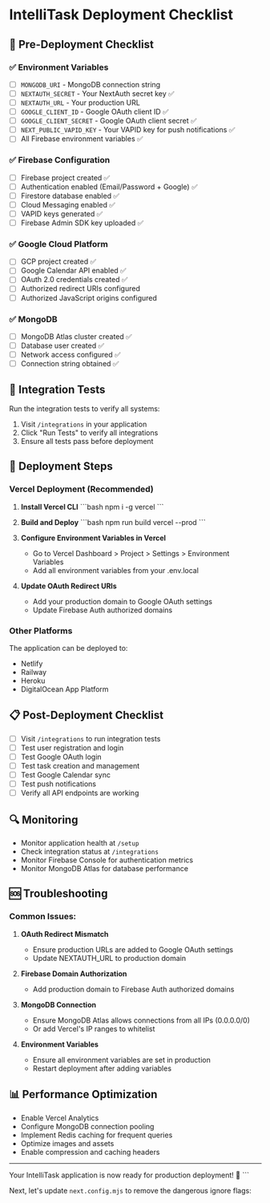 # IntelliTask Deployment Checklist

## 🚀 Pre-Deployment Checklist

### ✅ Environment Variables
- [ ] `MONGODB_URI` - MongoDB connection string
- [ ] `NEXTAUTH_SECRET` - Your NextAuth secret key ✅
- [ ] `NEXTAUTH_URL` - Your production URL
- [ ] `GOOGLE_CLIENT_ID` - Google OAuth client ID ✅
- [ ] `GOOGLE_CLIENT_SECRET` - Google OAuth client secret ✅
- [ ] `NEXT_PUBLIC_VAPID_KEY` - Your VAPID key for push notifications ✅
- [ ] All Firebase environment variables ✅

### ✅ Firebase Configuration
- [ ] Firebase project created ✅
- [ ] Authentication enabled (Email/Password + Google) ✅
- [ ] Firestore database enabled ✅
- [ ] Cloud Messaging enabled ✅
- [ ] VAPID keys generated ✅
- [ ] Firebase Admin SDK key uploaded ✅

### ✅ Google Cloud Platform
- [ ] GCP project created ✅
- [ ] Google Calendar API enabled ✅
- [ ] OAuth 2.0 credentials created ✅
- [ ] Authorized redirect URIs configured
- [ ] Authorized JavaScript origins configured

### ✅ MongoDB
- [ ] MongoDB Atlas cluster created ✅
- [ ] Database user created ✅
- [ ] Network access configured ✅
- [ ] Connection string obtained ✅

## 🔧 Integration Tests

Run the integration tests to verify all systems:

1. Visit `/integrations` in your application
2. Click "Run Tests" to verify all integrations
3. Ensure all tests pass before deployment

## 🚀 Deployment Steps

### Vercel Deployment (Recommended)

1. **Install Vercel CLI**
   \`\`\`bash
   npm i -g vercel
   \`\`\`

2. **Build and Deploy**
   \`\`\`bash
   npm run build
   vercel --prod
   \`\`\`

3. **Configure Environment Variables in Vercel**
   - Go to Vercel Dashboard > Project > Settings > Environment Variables
   - Add all environment variables from your .env.local

4. **Update OAuth Redirect URIs**
   - Add your production domain to Google OAuth settings
   - Update Firebase Auth authorized domains

### Other Platforms

The application can be deployed to:
- Netlify
- Railway
- Heroku
- DigitalOcean App Platform

## 📋 Post-Deployment Checklist

- [ ] Visit `/integrations` to run integration tests
- [ ] Test user registration and login
- [ ] Test Google OAuth login
- [ ] Test task creation and management
- [ ] Test Google Calendar sync
- [ ] Test push notifications
- [ ] Verify all API endpoints are working

## 🔍 Monitoring

- Monitor application health at `/setup`
- Check integration status at `/integrations`
- Monitor Firebase Console for authentication metrics
- Monitor MongoDB Atlas for database performance

## 🆘 Troubleshooting

### Common Issues:

1. **OAuth Redirect Mismatch**
   - Ensure production URLs are added to Google OAuth settings
   - Update NEXTAUTH_URL to production domain

2. **Firebase Domain Authorization**
   - Add production domain to Firebase Auth authorized domains

3. **MongoDB Connection**
   - Ensure MongoDB Atlas allows connections from all IPs (0.0.0.0/0)
   - Or add Vercel's IP ranges to whitelist

4. **Environment Variables**
   - Ensure all environment variables are set in production
   - Restart deployment after adding variables

## 📊 Performance Optimization

- Enable Vercel Analytics
- Configure MongoDB connection pooling
- Implement Redis caching for frequent queries
- Optimize images and assets
- Enable compression and caching headers

---

Your IntelliTask application is now ready for production deployment! 🎉
\`\`\`

Next, let's update `next.config.mjs` to remove the dangerous ignore flags:
